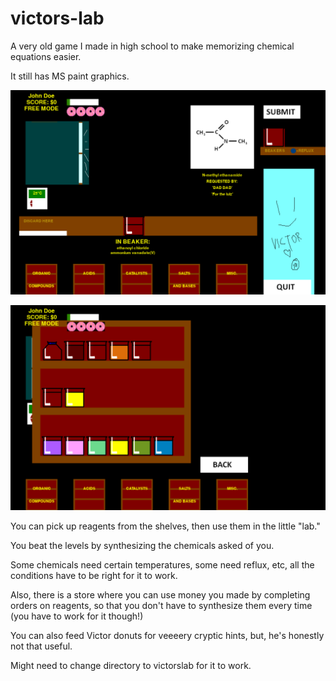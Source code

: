 # victors-lab
A very old game I made in high school to make memorizing chemical equations easier.

It still has MS paint graphics.

![Gameplay](img/screenshot1.png)

![Gameplay](img/screenshot2.png)

You can pick up reagents from the shelves, then use them in the little "lab."

You beat the levels by synthesizing the chemicals asked of you.

Some chemicals need certain temperatures, some need reflux, etc, all the conditions have to be right for it to work.

Also, there is a store where you can use money you made by completing orders on reagents,
so that you don't have to synthesize them every time (you have to work for it though!)

You can also feed Victor donuts for veeeery cryptic hints, but, he's honestly not that useful.

Might need to change directory to victorslab for it to work.
